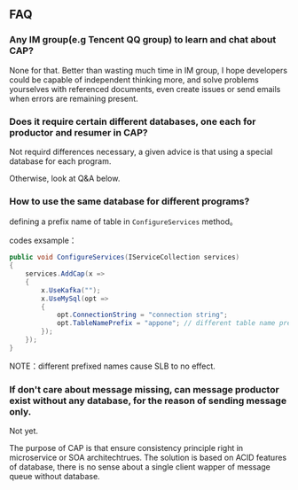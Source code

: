 ## FAQ

### Any IM group(e.g Tencent QQ group) to learn and chat about CAP?

None for that. Better than wasting much time in IM group, I hope developers could be capable of independent thinking more, and solve problems yourselves with referenced documents, even create issues or send emails when errors are remaining present.

###  Does it require certain different databases, one each for productor and resumer in CAP?

Not requird differences necessary, a given advice is that using a special database for each program.

Otherwise, look at Q&A below.

###  How to use the same database for different programs?

defining a prefix name of table in `ConfigureServices` method。
 
codes exsample：

```cs
public void ConfigureServices(IServiceCollection services)
{
    services.AddCap(x =>
    {
        x.UseKafka("");
        x.UseMySql(opt =>
        {
            opt.ConnectionString = "connection string";
            opt.TableNamePrefix = "appone"; // different table name prefix here
        });
    });
}
```

NOTE：different prefixed names cause SLB to no effect.

###  If don't care about message missing, can message productor exist without any database, for the reason of sending message only.

Not yet.

The purpose of CAP is that ensure consistency principle right in microservice or SOA architechtrues. The solution is based on ACID features of database, there is no sense about a single client wapper of message queue without database.
